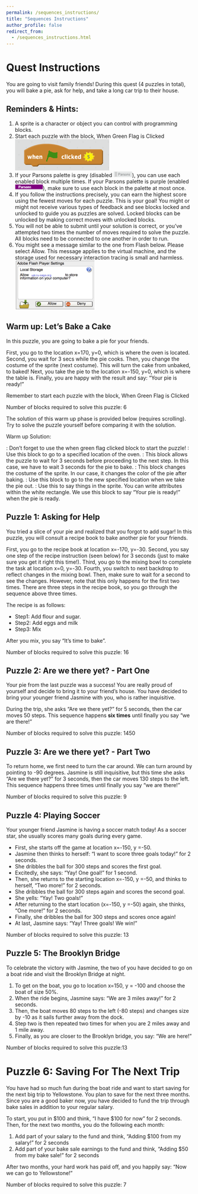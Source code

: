 ```yaml
---
permalink: /sequences_instructions/
title: "Sequences Instructions"
author_profile: false
redirect_from: 
  - /sequences_instructions.html
---
```


# Quest Instructions

You are going to visit family friends! During this quest (4 puzzles in total), you will  bake a pie, ask for help, and take a long car trip to their house.

## Reminders & Hints:

1. A sprite is a character or object you can control with programming blocks.
1. Start each puzzle with the block, When Green Flag is Clicked  ![Start each puzzle with the block, When Green Flag is Clicked](/images/fs3/sequences_instructions/when_green_clicked.png)
1. If your Parsons palette is grey (disabled ![parsons disabled](/images/fs3/sequences_instructions/parsons_grey.png)), you can use each enabled block multiple times.  If your Parsons palette is purple (enabled ![parsons enabled](/images/fs3/sequences_instructions/parsons_purple.png)), make sure to use each block in the palette at most once.
1. If you follow the instructions precisely, you can earn the highest score using the fewest moves for each puzzle.  This is your goal!  You might or might not receive various types of feedback and see blocks locked and unlocked to guide you as puzzles are solved.  Locked blocks can be unlocked by making correct moves with unlocked blocks.
1. You will not be able to submit until your solution is correct, or you’ve attempted two times the number of moves required to solve the puzzle. All blocks need to be connected to one another in order to run.
1. You might see a message similar to the one from Flash below.  Please select Allow.  This message applies to the virtual machine, and the storage used for necessary interaction tracing is small and harmless.
![flash storage message](/images/fs3/sequences_instructions/flash_storage.png)

## Warm up: Let’s Bake a Cake

In this puzzle, you are going to bake a pie for your friends.

First, you go to the location x=170, y=0, which is where the oven is located.
Second, you wait for 3 secs while the pie cooks.
Then, you change the costume of the sprite (next costume). This will turn the cake from unbaked, to baked!
Next, you take the pie to the location x=-150, y=0, which is where the table is.
Finally, you are happy with the result and say: “Your pie is ready!”

Remember to start each puzzle with the block, When Green Flag is Clicked

Number of blocks required to solve this puzzle: 6

The solution of this warm up phase is provided below (requires scrolling). Try to solve the puzzle yourself before comparing it with the solution.

Warm up Solution: 

:  Don’t forget to use the when green flag clicked block to start the puzzle!
: Use this block to go to a specified location of the oven.
:  This block allows the puzzle to wait for 3 seconds before proceeding to the next step. In this case, we have to wait 3 seconds for the pie to bake.
: This block changes the costume of the sprite. In our case, it changes the color of the pie after baking.
: Use this block to go to the new specified location when we take the pie out.
: Use this to say things in the sprite. You can write attributes within the white rectangle. We use this block to say “Your pie is ready!” when the pie is ready.

## Puzzle 1: Asking for Help

You tried a slice of your pie and realized that you forgot to add sugar! In this puzzle, you will consult a recipe book to bake another pie for your friends.

First, you go to the recipe book at location x=-170, y=-30.
Second, you say one step of the recipe instruction (seen below) for 3 seconds (just to make sure you get it right this time!).
Third, you go to the mixing bowl to complete the task at location x=0, y=-30.
Fourth, you switch to next backdrop to reflect changes in the mixing bowl.
Then, make sure to wait for a second to see the changes. However, note that this only happens for the first two times.
There are three steps in the recipe book, so you go through the sequence above three times.

The recipe is as follows:
* Step1: Add flour and sugar.
* Step2: Add eggs and milk
* Step3: Mix

After you mix, you say “It’s time to bake”.

Number of blocks required to solve this puzzle: 16

## Puzzle 2: Are we there yet? - Part One

Your pie from the last puzzle was a success! You are really proud of yourself and decide to bring it to your friend’s house. You have decided to bring your younger friend Jasmine with you, who is rather inquisitive.

During the trip, she asks “Are we there yet?” for 5 seconds, then the car moves 50 steps.
This sequence happens **six times** until finally you say “we are there!”

Number of blocks required to solve this puzzle: 1450

## Puzzle 3: Are we there yet? - Part Two

To return home, we first need to turn the car around. We can turn around by pointing to -90 degrees.  Jasmine is still inquisitive, but this time she asks “Are we there yet?” for 3 seconds, then the car moves 130 steps to the left.  This sequence happens three times until finally you say “we are there!”

Number of blocks required to solve this puzzle: 9

## Puzzle 4: Playing Soccer

Your younger friend Jasmine is having a soccer match today! As a soccer star, she usually scores many goals during every game.

* First, she starts off the game at location x=-150, y =-50.
* Jasmine then thinks to herself: “I want to score three goals today!” for 2 seconds.
* She dribbles the ball for 300 steps and scores the first goal.
* Excitedly, she says: “Yay! One goal!” for 1 second.
* Then, she returns to the starting location x=-150, y =-50, and thinks to herself, “Two more!” for 2 seconds.
* She dribbles the ball for 300 steps again and scores the second goal.
* She yells: “Yay! Two goals!”
* After returning to the start location (x=-150, y =-50) again, she thinks, “One more!” for 2 seconds.
* Finally, she dribbles the ball for 300 steps and scores once again!
* At last,  Jasmine says: “Yay! Three goals! We win!”

Number of blocks required to solve this puzzle: 13

## Puzzle 5: The Brooklyn Bridge

To celebrate the victory with Jasmine, the two of you have decided to go on a boat ride and visit the Brooklyn Bridge at night.

1. To get on the boat, you go to location x=150, y = -100 and choose the boat of size 50%.
1. When the ride begins, Jasmine says: “We are 3 miles away!” for 2 seconds.
1. Then, the boat moves 80 steps to the left (-80 steps) and changes size by -10 as it sails further away from the dock.
1. Step two is then repeated two times for when you are 2 miles away and 1 mile away.
1. Finally, as you are closer to the Brooklyn bridge, you say: “We are here!”

Number of blocks required to solve this puzzle:13

# Puzzle 6: Saving For The Next Trip

You have had so much fun during the boat ride and want to start saving for the next big trip to Yellowstone. You plan to save for the next three months. Since you are a good baker now, you have decided to fund the trip through bake sales in addition to your regular salary.

To start, you put in $100 and think, “I have $100 for now” for 2 seconds.
Then, for the next two months, you do the following each month:

1. Add part of your salary to the fund and think, “Adding $100 from my salary!” for 2 seconds
1. Add part of your bake sale earnings to the fund and think, “Adding $50 from my bake sale!” for 2 seconds

After two months, your hard work has paid off, and you happily say: “Now we can go to Yellowstone!”

Number of blocks required to solve this puzzle: 7